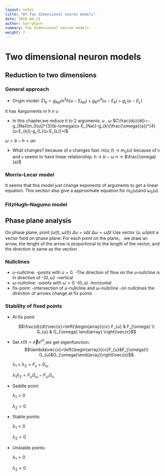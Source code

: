 ```yaml
---
layout: notes
title: "07.Two dimensional neuron models"
date: 2016-04-21
author: harryhare
summary: Two dimensional neuron models
weight: 7
---
```






# Two dimensional neuron models

## Reduction to two dimensions

### General approach

* Origin model:
$\Sigma I_{k}=g_{Na}m^{3}h(u-E_{Na})+g_{K}n^{4}(u-E_{k})+g_{L}(u-E_{L})$

It has 4arguments $m$ $h$ $n$ $u$

* In this chapter,we reduce it to 2 arguments: $u$ , $\omega$
$C\frac{du}{dt}=-g_{Na}[m_0(u)]^{3}(b-\omega)(u-E_{Na})-g_{k}(\frac{\omega}{a})^{4}(u-E_{k})-g_{L}(u-E_{L})+I$

$\omega = b - h = an$

* What changes?
because of `m` changes fast:
$m(u,t)$ -> $m_{0}(u)$
because of `h` and `n` seems to have linear relationship:
$h$        -> $b-\omega$
$n$        -> $\frac{\omega}{a}$

### Morris–Lecar model

It seems that this model  just change exponents of arguments to get a linear equation.
This section also give a approximate equation for $m_{0}(u)$and $\omega_{0}(u)$

### FitzHugh–Nagumo model

## Phase plane analysis

On phase plane, point $(u(t),\omega(t))$
$\Delta{u}=\dot{u}\Delta{t}$
$\Delta{\omega}=\dot{\omega}\Delta{t}$
Use vector $(\dot{u},\dot{\omega})$plot a vector field on phase plane:
For each point on the plane， we draw an arrow, the lenght of the arrow is  proportional to the length of the vector, and the direction is same as the vection

### Nullclines

* $u$-nullcline:
-points with $\dot{u} = 0$.
-The direction of flow on the u-nullcline is in direction of -$(0,\dot{\omega})$
-vertical
* $\omega$-nullcline:
 -points with $\dot{\omega} = 0$
 -$(0,\dot{u})$
 -horizontal
* fix-point:
-intersection of $u$-nullcline and $\omega$-nullcline
-on nullclines the direction of arrows change at fix points

### Stability of fixed points

* At fix point

  $$\frac{d}{dt}\vec{x}=\left(\begin{array}{cc} F_{u} & F_{\omega} \\ G_{u} & G_{\omega} \end{array} \right)\vec{x}$$

* Set $x(t) =\vec{e}e^{λt}$,we get eigenfunction:
  $$\lambda\vec{x}=\left(\begin{array}{cc}F_{u}&F_{\omega}\\ G_{u}&G_{\omega}\end{array}\right)\vec{x}$$

  $\lambda_{1}+\lambda_{2} = F_{u}+G_{\omega}$

  $\lambda_{1}\lambda_{2} = F_{u}G_{\omega}-F_{\omega}G_{u}$

* Saddle point:

  $\lambda_{1}>0$

  $\lambda_{2}<0$

* Stable points:

  $\lambda_{1}<0$

  $\lambda_{2}<0$

* Unstable points:

  $\lambda_{1}>0$

  $\lambda_{2}>0$
